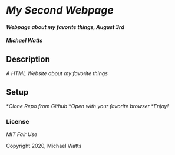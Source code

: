 # _My Second Webpage_

#### _Webpage about my favorite things, August 3rd_

#### _Michael Watts_

## Description

_A HTML Website about my favorite things_

## Setup

*_Clone Repo from Github_
*_Open with your favorite browser_
*_Enjoy!_

### License

_MIT Fair Use_

Copyright 2020, Michael Watts
